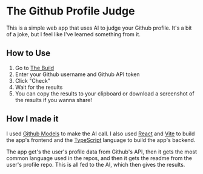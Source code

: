 # The Github Profile Judge

This is a simple web app that uses AI to judge your Github profile. It's a bit of a joke, but I feel like I've learned something from it.

## How to Use
  1. Go to [The Build](https://barxilly.github.io/profile-judge-build/)
  2. Enter your Github username and Github API token
  3. Click "Check"
  4. Wait for the results
  5. You can copy the results to your clipboard or download a screenshot of the results if you wanna share!

## How I made it

I used [Github Models](https://github.blog/news-insights/product-news/introducing-github-models/) to make the AI call. I also used [React](https://reactjs.org/) and [Vite](https://vitejs.dev/) to build the app's frontend and the [TypeScript](https://www.typescriptlang.org/) language to build the app's backend.

The app get's the user's profile data from Github's API, then it gets the most common language used in the repos, and then it gets the readme from the user's profile repo. This is all fed to the AI, which then gives the results.